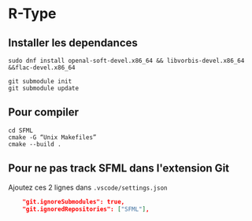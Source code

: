# R-Type

## Installer les dependances

```console
sudo dnf install openal-soft-devel.x86_64 && libvorbis-devel.x86_64 &&flac-devel.x86_64

git submodule init
git submodule update

```

<!--
```console
pip install conan
conan remote add bincrafters https://bincrafters.jfrog.io/artifactory/api/conan/public-conan
conan remote add conancenter https://center.conan.io
```

---
Ajouter la ligne suivante dans le fichier ~/.conan/conan.conf en dessous de la ligne [general]

```console
revisions_enabled = 1
``` -->

## Pour compiler

```console
cd SFML
cmake -G “Unix Makefiles”
cmake --build .
```

## Pour ne pas track SFML dans l'extension Git

Ajoutez ces 2 lignes dans ```.vscode/settings.json```
```json
    "git.ignoreSubmodules": true,
    "git.ignoredRepositories": ["SFML"],
```